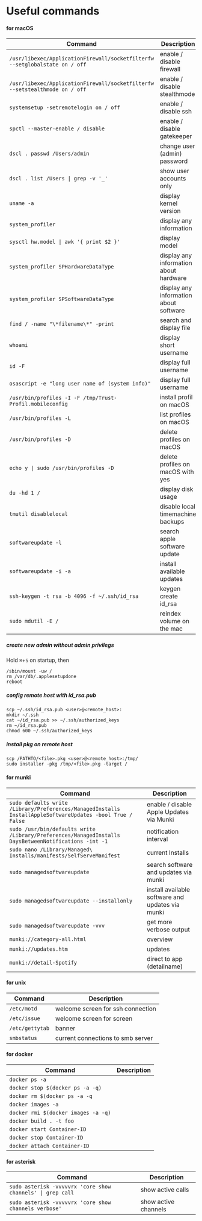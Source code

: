 # Useful commands

#### for macOS
| Command | Description |
| --- | --- |
| `/usr/libexec/ApplicationFirewall/socketfilterfw --setglobalstate on / off` | enable / disable firewall |
| `/usr/libexec/ApplicationFirewall/socketfilterfw --setstealthmode on / off` | enable / disable stealthmode |
| `systemsetup -setremotelogin on / off` | enable / disable ssh |
| `spctl --master-enable / disable` | enable / disable gatekeeper |
| `dscl . passwd /Users/admin` | change user (admin) password |
| `dscl . list /Users \| grep -v '_'`  | show user accounts only |
| `uname -a` | display kernel version |
| `system_profiler` | display any information |
| `sysctl hw.model \| awk '{ print $2 }'` | display model |
| `system_profiler SPHardwareDataType` | display any information about hardware |
| `system_profiler SPSoftwareDataType ` | display any information about software |
| `find / -name "\*filename\*" -print` | search and display file |
| `whoami` | display short username  |
| `id -F` | display full username |
| `osascript -e "long user name of (system info)"` | display full username |
| `/usr/bin/profiles -I -F /tmp/Trust-Profil.mobileconfig` | install profil on macOS |
| `/usr/bin/profiles -L` | list profiles on macOS |
| `/usr/bin/profiles -D` | delete profiles on macOS |
| `echo y \| sudo /usr/bin/profiles -D` | delete profiles on macOS with yes |
| `du -hd 1 /` | display disk usage |
| `tmutil disablelocal` | disable local timemachine backups |
| `softwareupdate -l` | search apple software update |
| `softwareupdate -i -a` | install available updates |
| `ssh-keygen -t rsa -b 4096 -f ~/.ssh/id_rsa` | keygen create id_rsa |
| `sudo mdutil -E /` |  reindex volume on the mac |


##### create new admin without admin privilegs
Hold `⌘`+`S` on startup, then
```
/sbin/mount -uw /
rm /var/db/.applesetupdone
reboot
```

##### config remote host with id_rsa.pub
```
scp ~/.ssh/id_rsa.pub <user>@<remote_host>:
mkdir ~/.ssh
cat ~/id_rsa.pub >> ~/.ssh/authorized_keys
rm ~/id_rsa.pub
chmod 600 ~/.ssh/authorized_keys
```

##### install pkg on remote host
```
scp /PATHTO/<file>.pkg <user>@<remote_host>:/tmp/
sudo installer -pkg /tmp/<file>.pkg -target /
```

#### for munki 
| Command | Description |
| --- | --- |
| `sudo defaults write /Library/Preferences/ManagedInstalls InstallAppleSoftwareUpdates -bool True / False` | enable / disable Apple Updates via Munki |
| `sudo /usr/bin/defaults write /Library/Preferences/ManagedInstalls DaysBetweenNotifications -int -1` | notification interval |
| `sudo nano /Library/Managed\ Installs/manifests/SelfServeManifest` | current Installs |
| `sudo managedsoftwareupdate` | search software and updates via munki |
| `sudo managedsoftwareupdate --installonly` | install available software and updates via munki |
| `sudo managedsoftwareupdate -vvv` | get more verbose output |
| `munki://category-all.html` | overview |
| `munki://updates.htm` | updates |
| `munki://detail-Spotify` | direct to app (detailname) |

#### for unix 
| Command | Description |
| --- | --- |
| `/etc/motd` | welcome screen for ssh connection |
| `/etc/issue` | welcome screen for screen |
| `/etc/gettytab` | banner |
| `smbstatus` | current connections to smb server |

#### for docker 
| Command | Description |
| --- | --- |
| `docker ps -a` | |
| `docker stop $(docker ps -a -q)` |  |
| `docker rm $(docker ps -a -q` |  |
| `docker images -a` |  |
| `docker rmi $(docker images -a -q)` |  |
| `docker build . -t foo` |  |
| `docker start Container-ID` |  |
| `docker stop Container-ID` |  |
| `docker attach Container-ID` |  |

#### for asterisk 
| Command | Description |
| --- | --- |
| `sudo asterisk -vvvvvrx 'core show channels' \| grep call ` | show active calls |
| `sudo asterisk -vvvvvrx 'core show channels verbose'  ` | show active channels |
